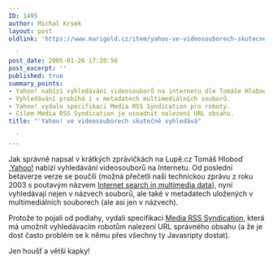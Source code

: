 ```yaml
---
ID: 1495
author: Michal Krsek
layout: post
oldlink: 'https://www.marigold.cz/item/yahoo-ve-videosouborech-skutecne-vyhledava

  '
post_date: 2005-01-26 17:20:56
post_excerpt: ''
published: true
summary_points:
- Yahoo! nabízí vyhledávání videosouborů na internetu dle Tomáše Hloboďa.
- Vyhledávání probíhá i v metadatech multimediálních souborů.
- Yahoo! vydalo specifikaci Media RSS Syndication pro roboty.
- Cílem Media RSS Syndication je usnadnit nalezení URL obsahu.
title: "'Yahoo! ve videosouborech skutečně vyhledává"

  '
---
```


<p>Jak správně napsal v krátkých zprávičkách na Lupě.cz Tomáš Hloboď ,<a href="http://video.search.yahoo.com/">Yahoo!</a> nabízí vyhledávání videosouborů na Internetu. Od poslední betaverze verze se poučili (možná přečetli naši technickou zprávu z roku 2003 s poutavým názvem <a href="http://www.cesnet.cz/doc/techzpravy/2003/jyxosearch/jyxosearch.html">Internet search in multimedia data</a>), nyní vyhledávají nejen v názvech souborů, ale také v metadatech uložených v multimediálních souborech (ale asi jen v názvech). </p>
<p>Protože to pojali od podlahy, vydali specifikaci <a href="http://tools.search.yahoo.com/mrss/mrss.html">Media RSS Syndication</a>, která má umožnit vyhledávacím robotům nalezení URL správného obsahu (a že je dost často problém se k němu přes všechny ty Javasripty dostat).</p>
<p>Jen houšť a větší kapky!</p>